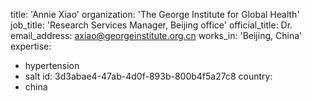 title: 'Annie Xiao'
organization: 'The George Institute for Global Health'
job_title: 'Research Services Manager, Beijing office'
official_title: Dr.
email_address: axiao@georgeinstitute.org.cn
works_in: 'Beijing, China'
expertise:
  - hypertension
  - salt
id: 3d3abae4-47ab-4d0f-893b-800b4f5a27c8
country:
  - china
